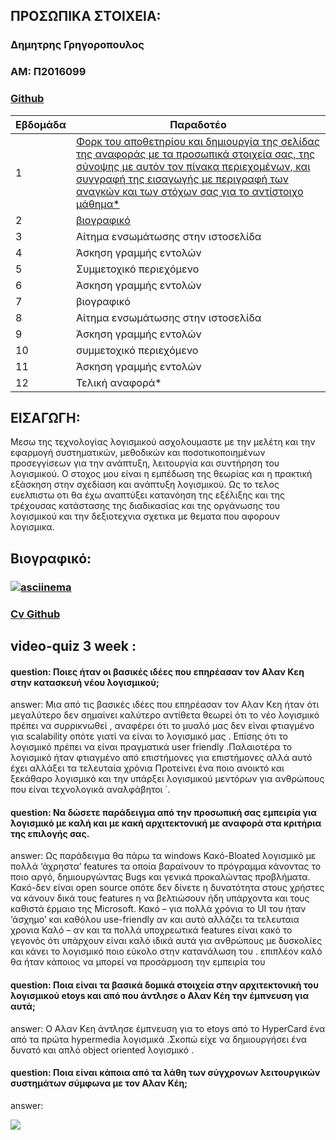 ## ΠΡΟΣΩΠΙΚΑ ΣΤΟΙΧΕΙΑ:

### Δημητρης Γρηγοροπουλος
### ΑΜ: Π2016099
### [Github](https://github.com/DimitrisGrigoropoulosP2016099)

| Εβδομάδα | Παραδοτέο |
| --- | --- |
| 1 |<a href="#A"> Φορκ του αποθετηρίου και δημιουργία της σελίδας της αναφοράς με τα προσωπικά στοιχεία σας, της σύνοψης με αυτόν τον πίνακα περιεχομένων, και συγγραφή της εισαγωγής με περιγραφή των αναγκών και των στόχων σας για το αντίστοιχο μάθημα* |
| 2 |<a href="#B" > βιογραφικό |
| 3 | Αίτημα ενσωμάτωσης στην ιστοσελίδα |
| 4 | Άσκηση γραμμής εντολών |
| 5 | Συμμετοχικό περιεχόμενο |
| 6 | Άσκηση γραμμής εντολών |
| 7 | βιογραφικό |
| 8 | Αίτημα ενσωμάτωσης στην ιστοσελίδα |
| 9 | Άσκηση γραμμής εντολών |
| 10 | συμμετοχικό περιεχόμενο |
| 11 | Άσκηση γραμμής εντολών |
| 12 | Τελική αναφορά* |

## <a name="A">ΕΙΣΑΓΩΓΗ:</a>
Μεσω της τεχνολογίας λογισμικού ασχολουμαστε με την
μελέτη και την εφαρμογή συστηματικών, μεθοδικών και ποσοτικοποιημένων προσεγγίσεων για την 
ανάπτυξη, λειτουργία και συντήρηση του λογισμικού.
Ο στοχος μου είναι η εμπέδωση της θεωρίας και η 
πρακτική εξάσκηση στην σχεδίαση και ανάπτυξη λογισμικού. 
Ως το τελος ευελπιστω οτι  θα έχω αναπτύξει 
κατανόηση της εξέλιξης και της τρέχουσας κατάστασης της διαδικασίας
και της οργάνωσης του λογισμικού και την δεξιοτεχνια σχετικα με θεματα
που αφορουν λογισμικα.
## <a name="B">Βιογραφικό:</a>
### <a href="https://asciinema.org/a/395054" target="_blank"><img src="https://asciinema.org/a/395054.svg" />asciinema </a>
### <a href="https://github.com/DimitrisGrigoropoulosP2016099/cv/tree/master" >Cv Github</a>




## video-quiz 3 week :
#### question: Ποιες ήταν οι βασικές ιδέες που επηρέασαν τον Αλαν Κεη στην κατασκευή νέου λογισμικού; 
<p>answer: Μια από τις βασικές ιδέες που επηρέασαν τον Αλαν Κεη ήταν ότι μεγαλύτερο δεν σημαίνει καλύτερο αντίθετα θεωρεί ότι το νέο λογισμικό πρέπει να συρρικνωθεί  , αναφέρει ότι  το μυαλό μας δεν είναι φτιαγμένο για scalability  οπότε γιατί να είναι το λογισμικό μας .
 Επίσης ότι το λογισμικό πρέπει να είναι πραγματικά user friendly  .Παλαιοτέρα το λογισμικό ήταν φτιαγμένο από επιστήμονες για επιστήμονες αλλά αυτό έχει αλλάξει τα τελευταία χρόνια 
Προτείνει ένα ποιο ανοικτό και ξεκάθαρο λογισμικό και την υπάρξει λογισμικού μεντόρων για ανθρώπους που είναι τεχνολογικά αναλφάβητοι ΄.
 </p> 


#### question: Να δώσετε παράδειγμα από την προσωπική σας εμπειρία για λογισμικό με καλή και με κακή αρχιτεκτονική με αναφορά στα κριτήρια της επιλογής σας.
<p> answer: Ως παράδειγμα θα πάρω τα windows 
Κακό-Bloated λογισμικό με πολλά ‘άχρηστα’ features τα οποία βαραίνουν το πρόγραμμα κάνοντας το ποιο αργό, δημιουργώντας Bugs και γενικά προκαλώντας προβλήματα. 
Κακό-δεν είναι open source οπότε δεν δίνετε η δυνατότητα στους χρήστες να κάνουν δικά τους features η να βελτιώσουν  ήδη υπάρχοντα και τους καθιστά έρμαιο της Microsoft.  Κακό – για πολλά χρόνια το UI του ήταν ‘άσχημο’ και καθόλου use-friendly αν και αυτό αλλάζει τα τελευταια χρονια
Καλό – αν και τα πολλά υποχρεωτικά features είναι κακό το γεγονός ότι υπάρχουν είναι καλό ιδικά αυτά για  ανθρώπους με δυσκολίες  και κάνει το λογισμικό ποιο εύκολο στην κατανάλωση του . επιπλέον καλό θα ήταν κάποιος να μπορεί να προσάρμοση την εμπειρία του 
 </p>
 
 #### question: Ποια είναι τα βασικά δομικά στοιχεία στην αρχιτεκτονική του λογισμικού etoys και από που άντλησε ο Αλαν Κέη την έμπνευση για αυτά; 
 <p>  answer: Ο Αλαν Κεη άντλησε έμπνευση για το etoys από το HyperCard ένα από τα πρώτα hypermedia λογισμικά  .Σκοπώ είχε να δημιουργήσει ένα δυνατό και απλό object oriented λογισμικό  .</p>
 
 
 
 #### question: Ποια είναι κάποια από τα λάθη των σύγχρονων λειτουργικών συστημάτων σύμφωνα με τον Αλαν Κέη; 
 <p> answer:    </p>


<a href="https://asciinema.org/a/3M4J23MSPNAbKOyuVkVCHQh7n" target="_blank"><img src="https://asciinema.org/a/3M4J23MSPNAbKOyuVkVCHQh7n.svg" /></a>

